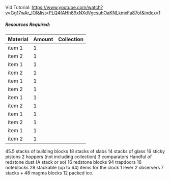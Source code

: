 Vid Tutorial: https://www.youtube.com/watch?v=Gg17wAr_IOI&list=PLQ4fAHh89xNXdVgcsuhOaKNLkmxFa87of&index=1
##### Resources Required:

Material 			| Amount        |Collection
------------ 		| ------------  | ------------
item 1				|1				|
item 2				|1				|
item 1				|1				|
item 2				|1				|
item 1				|1				|
item 2				|1				|
item 1				|1				|
item 2				|1				|
item 1				|1				|
item 2				|1				|
item 1				|1				|
item 2				|1				|




45.5 stacks of building blocks 
18 stacks of slabs 
14 stacks of glass 
16 sticky pistons 
2 hoppers (not including collection) 
3 comparators 
Handful of redstone dust (A stack or so) 
16 redstone blocks 
94 trapdoors 
16 noteblocks 
28 stackable (up to 64) items for the clock 
1 lever 
2 observers 7 stacks + 48 magma blocks 12 packed ice.